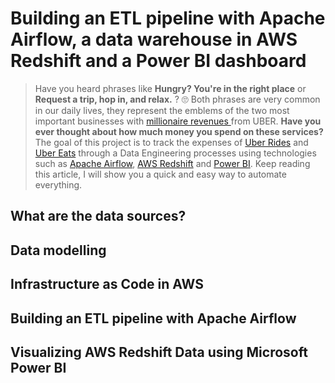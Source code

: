 # Building an ETL pipeline with Apache Airflow, a data warehouse in AWS Redshift and a Power BI dashboard

<p align="justify">
  
> Have you heard phrases like **Hungry? You're in the right place** or **Request a trip, hop in, and relax.** ? :roll_eyes: Both phrases are very common in our daily lives, they represent the emblems of the two most important businesses with <a href="https://qz.com/1889602/uber-q2-2020-earnings-eats-is-now-bigger-than-rides/"> millionaire revenues </a> from UBER. **Have you ever thought about how much money you spend on these services?** The goal of this project is to track the expenses of <a href="https://www.uber.com/">Uber Rides</a> and <a  href="https://www.ubereats.com/">Uber Eats</a> through a Data Engineering processes using technologies such as <a href="https://airflow.apache.org/">Apache Airflow</a>, <a href="https://aws.amazon.com/es/redshift/">AWS Redshift</a> and <a href="https://powerbi.microsoft.com/es-es/">Power BI</a>. Keep reading this article, I will show you a quick and easy way to automate everything.

</p>

## What are the data sources?
## Data modelling
## Infrastructure as Code in AWS
## Building an ETL pipeline with Apache Airflow
## Visualizing AWS Redshift Data using Microsoft Power BI





